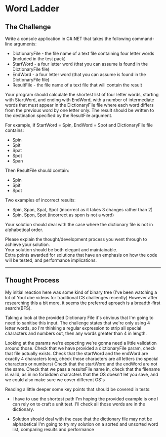 # Word Ladder

## The Challenge

Write a console application in C#.NET that takes the following command-line arguments:

* DictionaryFile - the file name of a text file containing four letter words (included in the test pack)
* StartWord - a four letter word (that you can assume is found in the DictionaryFile file)
* EndWord - a four letter word (that you can assume is found in the DictionaryFile file) 
* ResultFile - the file name of a text file that will contain the result

Your program should calculate the shortest list of four letter words, starting with StartWord, and ending with EndWord, with a number of intermediate words that must appear in the DictionaryFile file where each word differs from the previous word by one letter only. The result should be written to the destination specified by the ResultFile argument.

For example, if StartWord = Spin, EndWord = Spot and DictionaryFile file contains:
* Spin
* Spit
* Spat
* Spot
* Span

Then ResultFile should contain:
* Spin
* Spit
* Spot

Two examples of incorrect results:
* Spin, Span, Spat, Spot (incorrect as it takes 3 changes rather than 2)
* Spin, Spon, Spot (incorrect as spon is not a word)

Your solution should deal with the case where the dictionary file is not in alphabetical order.

Please explain the thought/development process you went through to achieve your solution.  
Your solution should be both elegant and maintainable.  
Extra points awarded for solutions that have an emphasis on how the code will be tested, and performance implications.

---

## Thought Process

My initial reaction here was some kind of binary tree (I've been watching a lot of YouTube videos for traditional CS challenges recently)
However after researching this a bit more, it seems the preferred aproach is a breadth-first search(BFS).

Taking a look at the provided Dictionary File it's obvious that I'm going to need to sanitise this input.
The challenge states that we're only using 4 letter words, so I'm thinking a regular expression to strip all special characters
and numbers out, then any words greater than 4 in length.

Looking at the params we're expecting we're gonna need a little validation around those.
Check that we have provided a dictionaryFile param, check that file actually exists. 
Check that the startWord and the endWord are exactly 4 characters long, check those characters are all letters (no special characters or numbers)
Check that the startWord and the endWord are not the same.
Check that we pass a resultsFile name in, check that the filename is valid, as in no forbidden characters that the OS doesn't let you save, and we could also make sure we cover different OS's

Reading a little deeper some key points that should be covered in tests:

* I have to use the shortest path
I'm hoping the provided example is one I can rely on to craft a unit test. 
I'll check all those words are in the dictionary.

* Solution should deal with the case that the dictionary file may not be alphabetical
I'm going to try my solution on a sorted and unsorted word list, comparing results and performance